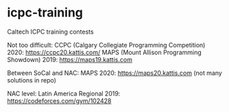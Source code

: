 # icpc-training
Caltech ICPC training contests

Not too difficult:
CCPC (Calgary Collegiate Programming Competition) 2020: https://ccpc20.kattis.com/
MAPS (Mount Allison Programming Showdown) 2019: https://maps19.kattis.com


Between SoCal and NAC:
MAPS 2020: https://maps20.kattis.com  (not many solutions in repo)


NAC level:
Latin America Regional 2019: https://codeforces.com/gym/102428
